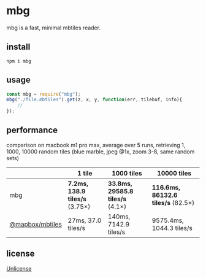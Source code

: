 # mbg

mbg is a fast, minimal mbtiles reader.

## install

`npm i mbg`

## usage

``` js
const mbg = require("mbg");
mbg("./file.mbtiles").get(z, x, y, function(err, tilebuf, info){
	//
});
```

## performance

comparison on macbook m1 pro max, average over 5 runs, retrieving 1, 1000, 10000 random tiles (blue marble, jpeg @1x, zoom 3-8, same random sets)

|                                                                  | 1 tile                           | 1000 tiles                         | 10000 tiles                          |
|------------------------------------------------------------------|----------------------------------|------------------------------------|--------------------------------------|
| mbg                                                              | **7.2ms, 138.9 tiles/s** (3.75×) | **33.8ms, 29585.8 tiles/s** (4.1×) | **116.6ms, 86132.6 tiles/s** (82.5×) |
| [@mapbox/mbtiles](https://www.npmjs.com/package/@mapbox/mbtiles) | 27ms, 37.0 tiles/s               | 140ms, 7142.9 tiles/s              | 9575.4ms, 1044.3 tiles/s             |

## license

[Unlicense](./UNLICENSE.md)
